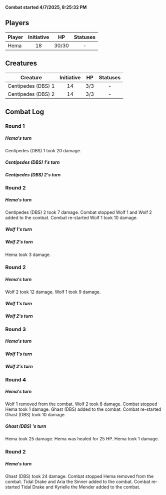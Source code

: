 **Combat started 4/7/2025, 8:25:32 PM**


## Players
| Player | Initiative | HP | Statuses |
| --- | :-: | :-: | :-: |
| Hema | 18 | 30/30 | - |
## Creatures
| Creature | Initiative  | HP | Statuses |
| --- | :-: | :-: | :-: |
| Centipedes (DBS) 1 | 14 | 3/3 | - |
| Centipedes (DBS) 2 | 14 | 3/3 | - |


## Combat Log

### Round 1

##### Hema's turn
Centipedes (DBS) 1 took 20 damage.
##### Centipedes (DBS) 1's turn
##### Centipedes (DBS) 2's turn
### Round 2
##### Hema's turn
Centipedes (DBS) 2 took 7 damage.
Combat stopped
Wolf 1 and Wolf 2 added to the combat.
Combat re-started
Wolf 1 took 10 damage.
##### Wolf 1's turn
##### Wolf 2's turn
Hema took 3 damage.
### Round 2
##### Hema's turn
Wolf 2 took 12 damage.
Wolf 1 took 9 damage.
##### Wolf 1's turn
##### Wolf 2's turn
### Round 3
##### Hema's turn
##### Wolf 1's turn
##### Wolf 2's turn
### Round 4
##### Hema's turn
Wolf 1 removed from the combat.
Wolf 2 took 8 damage.
Combat stopped
Hema took 1 damage.
Ghast (DBS)  added to the combat.
Combat re-started
Ghast (DBS)  took 10 damage.
##### Ghast (DBS) 's turn
Hema took 25 damage.
Hema was healed for 25 HP.
Hema took 1 damage.
### Round 2
##### Hema's turn
Ghast (DBS)  took 24 damage.
Combat stopped
Hema removed from the combat.
Tidal Drake  and Aria the Sinner added to the combat.
Combat re-started
Tidal Drake  and Kyrielle the Mender added to the combat.
